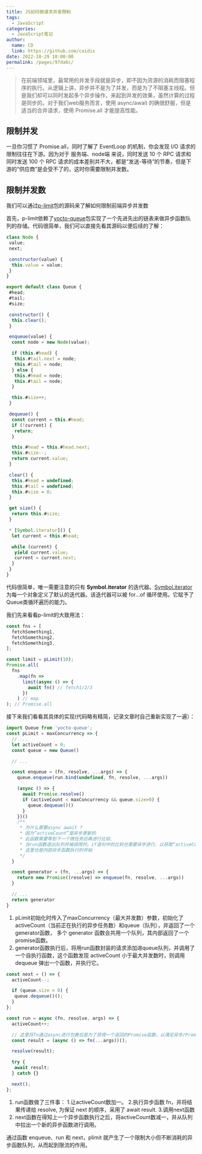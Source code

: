 ```yaml
---
title: JS如何做请求并发限制
tags: 
  - JavaScript
categories: 
  - JavaScript笔记
author: 
  name: CD
  link: https://github.com/caidix
date: 2022-10-29 18:00:00
permalink: /pages/97da6c/
---
```


> 在前端领域里，最常用的并发手段就是异步，即不因为资源的消耗而阻塞程序的执行。从逻辑上讲，异步并不是为了并发，而是为了不阻塞主线程。但是我们却可以同时发起多个异步操作，来起到并发的效果，虽然计算的过程是同步的。对于我们web服务而言，使用 async/await 的确很舒服，但是适当的合并请求，使用 Promise.all 才能提高性能。

## 限制并发

一旦你习惯了 Promise.all，同时了解了 EventLoop 的机制，你会发现 I/O 请求的限制往往在下游。因为对于 服务端、node端 来说，同时发送 10 个 RPC 请求和同时发送 100 个 RPC 请求的成本差别并不大，都是“发送-等待”的节奏，但是下游的“供应商”是会受不了的，这时你需要限制并发数。

## 限制并发数

我们可以通过[p-limit](https://github.com/sindresorhus/p-limit/blob/main/index.js)包的源码来了解如何限制前端异步并发数

首先，p-limit依赖了[yocto-queue](https://github.com/sindresorhus/yocto-queue/blob/main/index.js)包实现了一个先进先出的链表来做异步函数队列的存储。代码很简单，我们可以直接先看其源码以便后续的了解：

```js
class Node {
 value;
 next;

 constructor(value) {
  this.value = value;
 }
}

export default class Queue {
 #head;
 #tail;
 #size;

 constructor() {
  this.clear();
 }

 enqueue(value) {
  const node = new Node(value);

  if (this.#head) {
   this.#tail.next = node;
   this.#tail = node;
  } else {
   this.#head = node;
   this.#tail = node;
  }

  this.#size++;
 }

 dequeue() {
  const current = this.#head;
  if (!current) {
   return;
  }

  this.#head = this.#head.next;
  this.#size--;
  return current.value;
 }

 clear() {
  this.#head = undefined;
  this.#tail = undefined;
  this.#size = 0;
 }

 get size() {
  return this.#size;
 }

 * [Symbol.iterator]() {
  let current = this.#head;

  while (current) {
   yield current.value;
   current = current.next;
  }
 }
}

```

代码很简单，唯一需要注意的只有 **Symbol.iterator** 的迭代器。[Symbol.iterator](https://developer.mozilla.org/zh-CN/docs/Web/JavaScript/Reference/Global_Objects/Symbol/iterator) 为每一个对象定义了默认的迭代器。该迭代器可以被 for...of 循环使用。它赋予了Queue类循环遍历的能力。

我们先来看看p-limit的大致用法：

```js
const fns = [
  fetchSomething1,
  fetchSomething2,
  fetchSomething3,
];

const limit = pLimit(10);
Promise.all(
  fns
    .map(fn =>
      limit(async () => {
        await fn() // fetch1/2/3
      })
    ) // map
); // Promise.all
```

接下来我们看看其具体的实现(代码略有精简，记录文章时自己重新实现了一遍）：

```js
import Queue from 'yocto-queue';
const pLimit = maxConcurrency => {
  // ...
  let activeCount = 0;
  const queue = new Queue()

  // ...

  const enqueue = (fn, resolve, ...args) => {
    queue.enqueue(run.bind(undefined, fn, resolve, ...args))

    (async () => {
      await Promise.resolve()
      if (activeCount < maxConcurrency && queue.size>0) {
        queue.dequeue()()
      }
    })()
    /**
     * 为什么需要async await ?
     * 因为“activeCount”是异步更新的
     * 此函数需要等到下一个微任务后再进行比较.
     * 当run函数退出队列并被调用时。if语句中的比较也需要异步进行，以获取“activeCount”的最新值。
     * 这里也是内部异步函数执行的开始
     */
  }

  const generator = (fn, ...args) => {
    return new Promise((resolve) => enqueue(fn, resolve, ...args))
  }

  // ...
  return generator
}
```

1. pLimit初始化时传入了maxConcurrency（最大并发数）参数，初始化了activeCount（当前正在执行的异步任务数）和queue（队列），并返回了一个generator函数， 多个 generator 函数会共用一个队列，其内部返回了一个promise函数。
2. generator函数执行后，将用run函数封装的请求添加进queue队列，并调用了一个自执行函数，这个函数发现 activeCount 小于最大并发数时，则调用 dequeue 弹出一个函数，并执行它。

```js
const next = () => {
  activeCount--;

  if (queue.size > 0) {
   queue.dequeue()();
  }
};

const run = async (fn, resolve, args) => {
  activeCount++;

  // 这里将fn通过async进行包裹后是为了获得一个返回的Promise函数，以满足异步/Promise.all的要求
  const result = (async () => fn(...args))();

  resolve(result);

  try {
   await result;
  } catch {}

  next();
};
```

1. run函数做了三件事： 1.让activeCount数加一。 2.执行异步函数 fn，并将结果传递给 resolve, 为保证 next 的顺序，采用了 await result. 3.调用next函数
2. next函数在得知上一个异步函数执行之后，将activeCount数减一，并从队列中拉出一个新的异步函数进行调用。

通过函数 enqueue、run 和 next，plimit 就产生了一个限制大小但不断消耗的异步函数队列，从而起到限流的作用。

